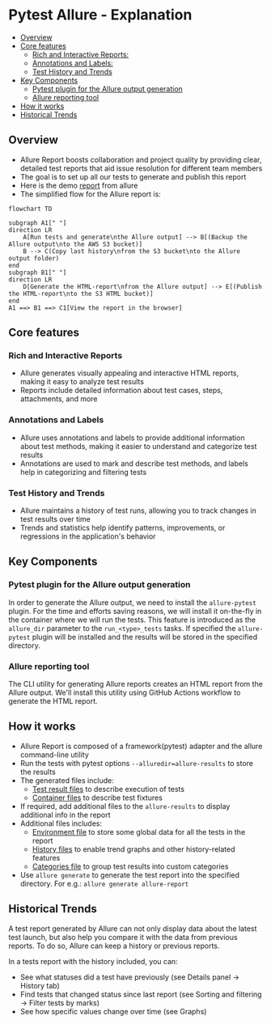 # Pytest Allure - Explanation

<!-- toc -->

- [Overview](#overview)
- [Core features](#core-features)
  * [Rich and Interactive Reports:](#rich-and-interactive-reports)
  * [Annotations and Labels:](#annotations-and-labels)
  * [Test History and Trends](#test-history-and-trends)
- [Key Components](#key-components)
  * [Pytest plugin for the Allure output generation](#pytest-plugin-for-the-allure-output-generation)
  * [Allure reporting tool](#allure-reporting-tool)
- [How it works](#how-it-works)
- [Historical Trends](#historical-trends)

<!-- tocstop -->

## Overview

- Allure Report boosts collaboration and project quality by providing clear,
  detailed test reports that aid issue resolution for different team members
- The goal is to set up all our tests to generate and publish this report
- Here is the demo [report](https://allure-framework.github.io/allure-demo/8/)
  from allure
- The simplified flow for the Allure report is:

```mermaid
flowchart TD

subgraph A1[" "]
direction LR
    A[Run tests and generate\nthe Allure output] --> B[(Backup the Allure output\nto the AWS S3 bucket)]
    B --> C(Copy last history\nfrom the S3 bucket\nto the Allure output folder)
end
subgraph B1[" "]
direction LR
    D[Generate the HTML-report\nfrom the Allure output] --> E[(Publish the HTML-report\nto the S3 HTML bucket)]
end
A1 ==> B1 ==> C1[View the report in the browser]
```

## Core features

### Rich and Interactive Reports

- Allure generates visually appealing and interactive HTML reports, making it
  easy to analyze test results
- Reports include detailed information about test cases, steps, attachments, and
  more

### Annotations and Labels

- Allure uses annotations and labels to provide additional information about
  test methods, making it easier to understand and categorize test results
- Annotations are used to mark and describe test methods, and labels help in
  categorizing and filtering tests

### Test History and Trends

- Allure maintains a history of test runs, allowing you to track changes in test
  results over time
- Trends and statistics help identify patterns, improvements, or regressions in
  the application's behavior

## Key Components

### Pytest plugin for the Allure output generation

In order to generate the Allure output, we need to install the `allure-pytest`
plugin. For the time and efforts saving reasons, we will install it on-the-fly
in the container where we will run the tests. This feature is introduced as the
`allure_dir` parameter to the `run_<type>_tests` tasks. If specified the
`allure-pytest` plugin will be installed and the results will be stored in the
specified directory.

### Allure reporting tool

The CLI utility for generating Allure reports creates an HTML report from the
Allure output. We'll install this utility using GitHub Actions workflow to
generate the HTML report.

## How it works

- Allure Report is composed of a framework(pytest) adapter and the allure
  command-line utility
- Run the tests with pytest options `--alluredir=allure-results` to store the
  results
- The generated files include:
  - [Test result files](https://allurereport.org/docs/how-it-works-test-result-file/)
    to describe execution of tests
  - [Container files](https://allurereport.org/docs/how-it-works-container-file/)
    to describe test fixtures
- If required, add additional files to the `allure-results` to display
  additional info in the report
- Additional files includes:
  - [Environment file](https://allurereport.org/docs/how-it-works-environment-file/)
    to store some global data for all the tests in the report
  - [History files](https://allurereport.org/docs/how-it-works-history-files/)
    to enable trend graphs and other history-related features
  - [Categories file](https://allurereport.org/docs/how-it-works-categories-file/)
    to group test results into custom categories
- Use `allure generate` to generate the test report into the specified
  directory. For e.g.: `allure generate allure-report`

## Historical Trends

A test report generated by Allure can not only display data about the latest
test launch, but also help you compare it with the data from previous reports.
To do so, Allure can keep a history or previous reports.

In a tests report with the history included, you can:

- See what statuses did a test have previously (see Details panel → History tab)
- Find tests that changed status since last report (see Sorting and filtering →
  Filter tests by marks)
- See how specific values change over time (see Graphs)
